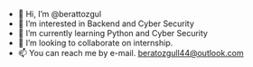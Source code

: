 - 👋 Hi, I’m @berattozgul
- 👀 I’m interested in Backend and Cyber Security
- 🌱 I’m currently learning Python and Cyber Security
- 💞️ I’m looking to collaborate on internship.
- 📫 You can reach me by e-mail. beratozgull44@outlook.com

<!---
berattozgul/berattozgul is a ✨ special ✨ repository because its `README.md` (this file) appears on your GitHub profile.
You can click the Preview link to take a look at your changes.
--->

